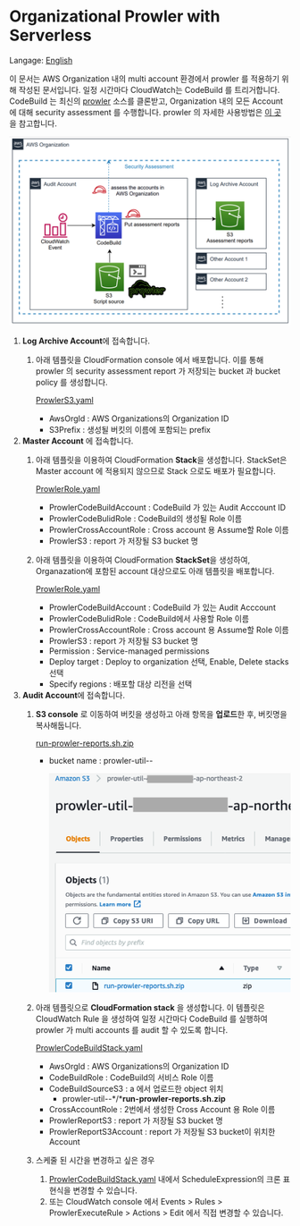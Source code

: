 # Organizational Prowler with Serverless

Langage: [English](README.md)

이 문서는 AWS Organization 내의 multi account 환경에서 prowler 를 적용하기 위해 작성된 문서입니다.
일정 시간마다 CloudWatch는 CodeBuild 를 트리거합니다.
CodeBuild 는 최신의 [prowler](https://github.com/prowler-cloud/prowler) 소스를 클론받고, 
Organization 내의 모든 Account 에 대해 security assessment 를 수행합니다.
prowler 의 자세한 사용방법은 [이 곳](https://github.com/prowler-cloud/prowler#usagee) 을 참고합니다.

![Untitled](docs/images/prowler_org_architecture.png)

1. **Log Archive Account**에 접속합니다.
   1. 아래 템플릿을 CloudFormation console 에서 배포합니다. 이를 통해 prowler 의 security assessment report 가 저장되는 bucket 과 bucket policy 를 생성합니다.

      [ProwlerS3.yaml](templates/ProwlerS3.yaml)

      - AwsOrgId : AWS Organizations의 Organization ID
      - S3Prefix : 생성될 버킷의 이름에 포함되는 prefix
2. **Master Account** 에 접속합니다.
   1. 아래 템플릿을 이용하여 CloudFormation **Stack**을 생성합니다. StackSet은 Master account 에 적용되지 않으므로 Stack 으로도 배포가 필요합니다.

      [ProwlerRole.yaml](templates/ProwlerRole.yaml)

      - ProwlerCodeBuildAccount : CodeBuild 가 있는 Audit Acccount ID
      - ProwlerCodeBulidRole : CodeBuild의 생성될 Role 이름
      - ProwlerCrossAccountRole : Cross account 용 Assume할 Role 이름
      - ProwlerS3 : report 가 저장될 S3 bucket 명
   2. 아래 템플릿을 이용하여 CloudFormation **StackSet**을 생성하여, Organazation에 포함된 account 대상으로도 아래 템플릿을 배포합니다.

      [ProwlerRole.yaml](templates/ProwlerRole.yaml)

      - ProwlerCodeBuildAccount : CodeBuild 가 있는 Audit Acccount
      - ProwlerCodeBulidRole : CodeBuild에서 사용할 Role 이름
      - ProwlerCrossAccountRole : Cross account 용 Assume할 Role 이름
      - ProwlerS3 : report 가 저장될 S3 bucket 명
      - Permission : Service-managed permissions
      - Deploy target : Deploy to organization 선택, Enable, Delete stacks 선택
      - Specify regions : 배포할 대상 리전을 선택
3. **Audit Account**에 접속합니다.
   1. **S3 console** 로 이동하여 버킷을 생성하고 아래 항목을 **업로드**한 후, 버킷명을 복사해둡니다.

      [run-prowler-reports.sh.zip](src/run-prowler-reports.sh.zip)

      - bucket name : prowler-util-*<Account ID>*-*<region>*

        ![Untitled](docs/images/s3_screenshot.png)

   2. 아래 템플릿으로 **CloudFormation stack** 을 생성합니다. 이 템플릿은 CloudWatch Rule 을 생성하여 일정 시간마다 CodeBuild 를 실행하여 prowler 가 multi accounts 를 audit 할 수 있도록 합니다.

      [ProwlerCodeBuildStack.yaml](templates/ProwlerCodeBuildStack.yaml)

      - AwsOrgId : AWS Organizations의 Organization ID
      - CodeBuildRole : CodeBuild의 서비스 Role 이름
      - CodeBuildSourceS3 : a 에서 업로드한 object 위치
         - prowler-util-*<Account ID>*-*<region>/***run-prowler-reports.sh.zip**
      - CrossAccountRole : 2번에서 생성한 Cross Account 용 Role 이름
      - ProwlerReportS3 : report 가 저장될 S3 bucket 명
      - ProwlerReportS3Account : report 가 저장될 S3 bucket이 위치한 Account
   3. 스케줄 된 시간을 변경하고 싶은 경우
      1. [ProwlerCodeBuildStack.yaml](templates/ProwlerCodeBuildStack.yaml) 내에서 ScheduleExpression의 크론 표현식을 변경할 수 있습니다.
      2. 또는 CloudWatch console 에서 Events > Rules > ProwlerExecuteRule > Actions > Edit 에서 직접 변경할 수 있습니다.